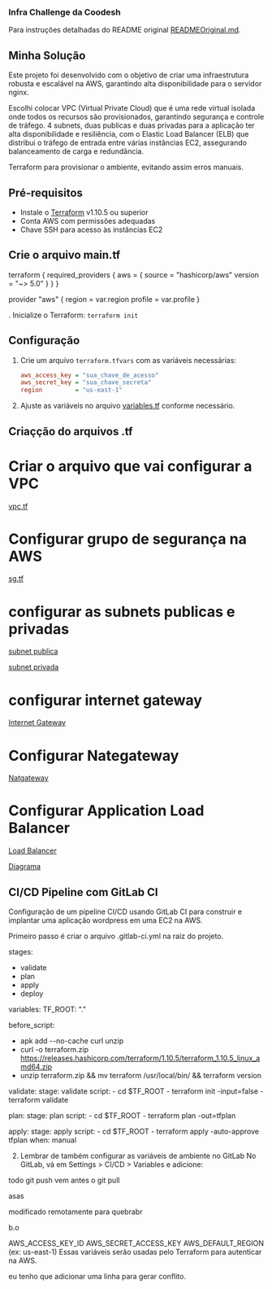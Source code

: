 ### Infra Challenge da Coodesh

Para instruções detalhadas do README original [READMEOriginal.md](./READMEOriginal.md).

## Minha Solução

Este projeto foi desenvolvido com o objetivo de criar uma infraestrutura robusta e escalável na AWS, garantindo alta disponibilidade para o servidor nginx. 

Escolhi colocar VPC (Virtual Private Cloud) que é uma rede virtual isolada onde todos os recursos são provisionados, garantindo segurança e controle de tráfego. 4 subnets, duas publicas e duas privadas para a aplicação ter alta disponibilidade e resiliência, com o Elastic Load Balancer (ELB) que distribui o tráfego de entrada entre várias instâncias EC2, assegurando balanceamento de carga e redundância.

Terraform para provisionar o ambiente, evitando assim erros manuais.

## Pré-requisitos

- Instale o [Terraform](https://www.terraform.io/downloads.html) v1.10.5 ou superior
- Conta AWS com permissões adequadas
- Chave SSH para acesso às instâncias EC2

## Crie o arquivo main.tf

terraform {
  required_providers {
    aws = {
      source  = "hashicorp/aws"
      version = "~> 5.0"
    }
  }
}

provider "aws" {
  region  = var.region
  profile = var.profile
}

. Inicialize o Terraform:
    ```
    terraform init
    ```

## Configuração

1. Crie um arquivo `terraform.tfvars` com as variáveis necessárias:
    ```ini
    aws_access_key = "sua_chave_de_acesso"
    aws_secret_key = "sua_chave_secreta"
    region         = "us-east-1"
    ```
2. Ajuste as variáveis no arquivo [variables.tf](https://medium.com/@habbema/terraform-variables-e2f46ebe3f32) conforme necessário.

## Criaçção do arquivos .tf

# Criar o arquivo que vai configurar a VPC

[vpc.tf](./vpc.tf)

# Configurar grupo de segurança na AWS

[sg.tf](./sg.tf)

# configurar as subnets publicas e privadas

[subnet publica](./publica.tf)

[subnet privada](./privada.tf)

# configurar internet gateway

[Internet Gateway](./igw.tf)

# Configurar Nategateway

[Natgateway](./ngw.tf)

# Configurar Application Load Balancer

[Load Balancer](./alb.tf)

[Diagrama](./Diagrama.png)

## CI/CD Pipeline com GitLab CI

Configuração de um pipeline CI/CD usando GitLab CI para construir e implantar uma aplicação wordpress em uma EC2 na AWS.

Primeiro passo é criar o arquivo .gitlab-ci.yml na raiz do projeto.

stages:
  - validate
  - plan
  - apply
  - deploy

variables:
  TF_ROOT: "."

before_script:
  - apk add --no-cache curl unzip
  - curl -o terraform.zip https://releases.hashicorp.com/terraform/1.10.5/terraform_1.10.5_linux_amd64.zip
  - unzip terraform.zip && mv terraform /usr/local/bin/ && terraform version

validate:
  stage: validate
  script:
    - cd $TF_ROOT
    - terraform init -input=false
    - terraform validate

plan:
  stage: plan
  script:
    - cd $TF_ROOT
    - terraform plan -out=tfplan

apply:
  stage: apply
  script:
    - cd $TF_ROOT
    - terraform apply -auto-approve tfplan
  when: manual

2. Lembrar de também configurar as variáveis de ambiente no GitLab
No GitLab, vá em Settings > CI/CD > Variables e adicione:

todo git push vem antes o git pull

asas

modificado remotamente para quebrabr

b.o

AWS_ACCESS_KEY_ID
AWS_SECRET_ACCESS_KEY
AWS_DEFAULT_REGION (ex: us-east-1)
Essas variáveis serão usadas pelo Terraform para autenticar na AWS.

eu tenho que adicionar uma linha para gerar conflito.




